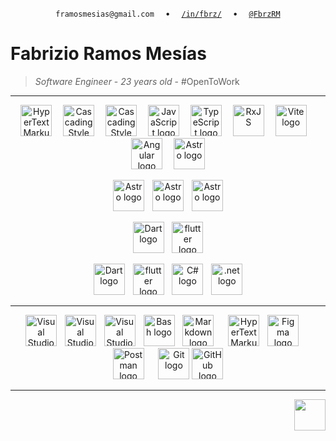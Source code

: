 <div align="center">
<!-- <img src="https://media.giphy.com/media/xTk9ZOk8WmSKQpFg1W/giphy.gif" width="50" /> -->


`framosmesias@gmail.com`
<img width="10" />
•
<img width="10" />
[`/in/fbrz/`](https://www.linkedin.com/in/fbrz/)
<img width="10" />
•
<img width="10" />
[`@FbrzRM`](https://twitter.com/FbrzRM)
<!--[[`lorem.lorem`]()](url)-->
</div>

# Fabrizio Ramos Mesías

>  *Software Engineer* - *23 years old* - #OpenToWork

---
<p align="center">
  <img src="https://skillicons.dev/icons?i=html" height="50" alt="HyperText Markup Language logo" title="HTML" />
  <img width="10" />
  <img src="https://skillicons.dev/icons?i=css" height="50" alt="Cascading Style Sheets logo" title="CSS" />
  <img width="10" />
  <img src="https://skillicons.dev/icons?i=sass" height="50" alt="Cascading Style Sheets logo" title="SASS" />
  <img width="10" />
  <img src="https://skillicons.dev/icons?i=js" height="50" alt="JavaScript logo" title="JavaScript" />
  <img width="10" />
  <img src="https://skillicons.dev/icons?i=ts" height="50" alt="TypeScript logo" title="TypeScript" />
  <img width="10" />
  <img src="https://api.iconify.design/skill-icons:reactivex-dark.svg?color=%23ffffff" height="50" alt="RxJS" title="ngrx"  />
  <img width="10" />
  <img src="https://skillicons.dev/icons?i=vite" height="50" alt="Vite logo" title="Vite"  />
  <img width="10" />
  <img src="https://skillicons.dev/icons?i=angular" height="50" alt="Angular logo" title="Angular"  />
  <img width="10" />
  <img src="https://skillicons.dev/icons?i=astro" height="50" alt="Astro logo" title="Astro"  />
</p>

<p align="center">
  <img src="https://skillicons.dev/icons?i=mysql" height="50" alt="Astro logo" title="MySql"  />
  <img width="5" />
  <img src="https://skillicons.dev/icons?i=sqlite" height="50" alt="Astro logo" title="Sqlite"  />
  <img width="5" />
  <img src="https://skillicons.dev/icons?i=postgres" height="50" alt="Astro logo" title="Postgres"  />
</p>

<p align="center">
  <img src="https://skillicons.dev/icons?i=dart" height="50" alt="Dart logo" title="Dart" />
  <img width="5" />
  <img src="https://skillicons.dev/icons?i=flutter" height="50" alt="flutter logo" title="Flutter"  />
</p>
<p align="center">
  <img src="https://skillicons.dev/icons?i=java" height="50" alt="Dart logo" title="Java" />
  <img width="5" />
  <img src="https://skillicons.dev/icons?i=spring" height="50" alt="flutter logo" title="spring"  />
  <img width="5" />
  <img src="https://api.iconify.design/skill-icons:cs.svg?color=%23ffffff" height="50" alt="C# logo" title="C#"  />
  <img width="5" />
  <img src="https://api.iconify.design/skill-icons:dotnet.svg?color=%23ffffff" height="50" alt=".net logo" title=".net"  />
</p>



---
<p align="center">
  <img src="https://skillicons.dev/icons?i=vscode" height="50" alt="Visual Studio Code logo" title="Visual Studio Code"  />
  <img width="5" />
  <img src="https://api.iconify.design/logos:intellij-idea.svg?color=%23a349bc" height="50" alt="Visual Studio Code logo" title="Visual Studio Code"  />
  <img width="5" />  
  <img src="https://api.iconify.design/skill-icons:visualstudio-dark.svg?color=%23ffffff" height="50" alt="Visual Studio Code logo" title="Visual Studio Code"  />
  <img width="5" />  
  <img src="https://skillicons.dev/icons?i=bash" height="50" alt="Bash logo" title="Bash"  />
  <img width="5" />
  <img src="https://skillicons.dev/icons?i=md" height="50" alt="Markdown logo" title="Markdown" />
  <img width="15" />
  <img src="https://api.iconify.design/logos:notion-icon.svg" height="50" alt="HyperText Markup Language logo" title="Notion" />
  <img width="5" />
  <img src="https://skillicons.dev/icons?i=figma" height="50" alt="Figma logo" title="Figma" />
  <img width="15" />
  <img src="https://skillicons.dev/icons?i=postman" height="50" alt="Postman logo" title="Postman"  />
  <img width="15" />
  <img src="https://skillicons.dev/icons?i=git" height="50" alt="Git logo" title="Git"  />
  <img src="https://skillicons.dev/icons?i=github" height="50" alt="GitHub logo" title="GitHub"  />
</p>

---
<div align="end">
<img src="https://media.giphy.com/media/v1.Y2lkPTc5MGI3NjExcGZ3ejVqcXhyYzRnZmNxbHNmYmR5azkwM3g2aHFxZWs5b2NzM3NocSZlcD12MV9zdGlja2Vyc19zZWFyY2gmY3Q9dHM/hS42TuYYnANLFR9IRQ/giphy.gif" width="50" />
</div>


